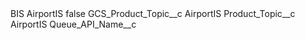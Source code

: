 <?xml version="1.0" encoding="UTF-8"?>
<CustomMetadata xmlns="http://soap.sforce.com/2006/04/metadata" xmlns:xsi="http://www.w3.org/2001/XMLSchema-instance" xmlns:xsd="http://www.w3.org/2001/XMLSchema">
    <label>BIS AirportIS</label>
    <protected>false</protected>
    <values>
        <field>GCS_Product_Topic__c</field>
        <value xsi:type="xsd:string">AirportIS</value>
    </values>
    <values>
        <field>Product_Topic__c</field>
        <value xsi:type="xsd:string">AirportIS</value>
    </values>
    <values>
        <field>Queue_API_Name__c</field>
        <value xsi:nil="true"/>
    </values>
</CustomMetadata>
